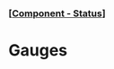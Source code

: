 ### [[Component - Status](./human-interface-guidelines-markdown/component/status.md)]  
  
# **Gauges**  

